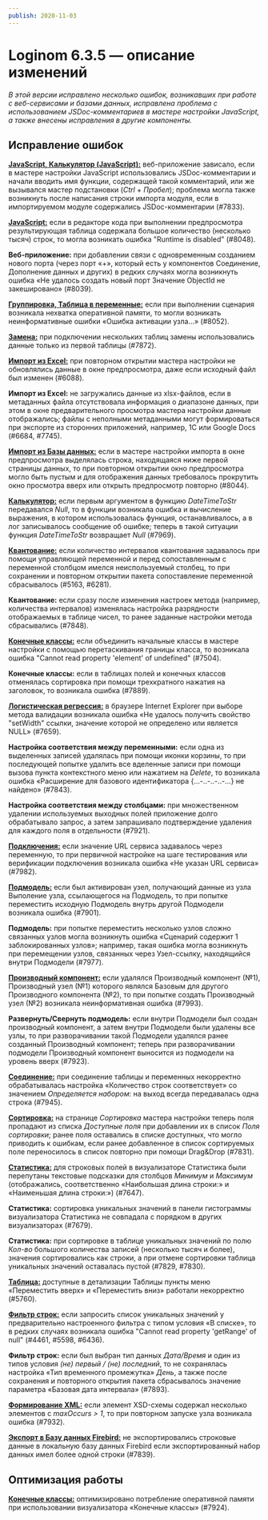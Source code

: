 ```yaml
---
publish: 2020-11-03
---
```


# Loginom 6.3.5 — описание изменений

_В этой версии исправлено несколько ошибок, возникавших при работе с веб-сервисами и базами данных, исправлена проблема с использованием JSDoc-комментариев в мастере настройки JavaScript, а также внесены исправления в другие компоненты._

## Исправление ошибок

[**JavaScript, Калькулятор (JavaScript):**](https://help.loginom.ru/userguide/processors/transformation/calc/javascript.html) веб-приложение зависало, если в мастере настройки JavaScript использовались JSDoc-комментарии и начали вводить имя функции, содержащей такой комментарий, или же вызывался мастер подстановки (*Ctrl* + *Пробел*); проблема могла также возникнуть после написания строки импорта модуля, если в импортируемом модуле содержались JSDoc-комментарии (#7833).

[**JavaScript:**](https://help.loginom.ru/userguide/processors/transformation/java-script) если в редакторе кода при выполнении предпросмотра результирующая таблица содержала большое количество (несколько тысяч) строк, то могла возникать ошибка "Runtime is disabled" (#8048).

**Веб-приложение:** при добавлении связи с одновременным созданием нового порта (через порт «+», который есть у компонентов Соединение, Дополнение данных и других) в редких случаях могла возникнуть ошибка «Не удалось создать новый порт Значение ObjectId не закешировано» (#8039).

[**Группировка, Таблица в переменные:**](https://help.loginom.ru/userguide/processors/variables/variables-from-table.html) если при выполнении сценария возникала нехватка оперативной памяти, то могли возникать неинформативные ошибки «Ошибка активации узла...» (#8052).

[**Замена:**](https://help.loginom.ru/userguide/processors/transformation/substitution/) при подключении нескольких таблиц замены использовались данные только из первой таблицы (#7872).

[**Импорт из Excel:**](https://help.loginom.ru/userguide/integration/import/excel.html) при повторном открытии мастера настройки не обновлялись данные в окне предпросмотра, даже если исходный файл был изменен (#6088).

**Импорт из Excel:** не загружались данные из xlsx-файлов, если в метаданных файла отсутствовала информация о диапазоне данных, при этом в окне предварительного просмотра мастера настройки данные отображались; файлы с неполными метаданными могут формироваться при экспорте из сторонних приложений, например, 1C или Google Docs (#6684, #7745).

[**Импорт из Базы данных:**](https://help.loginom.ru/userguide/integration/import/database.html) если в мастере настройки импорта в окне предпросмотра выделялась строка, находящаяся ниже первой страницы данных, то при повторном открытии окно предпросмотра могло быть пустым и для отображения данных требовалось прокрутить окно просмотра вверх или открыть предпросмотр повторно (#8044).

[**Калькулятор:**](https://help.loginom.ru/userguide/processors/transformation/calc/) если первым аргументом в функцию *DateTimeToStr* передавался *Null*, то в функции возникала ошибка и вычисление выражения, в котором использовалась функция, останавливалось, а в лог записывалось сообщение об ошибке; теперь в такой ситуации функция *DateTimeToStr* возвращает *Null* (#7969).

[**Квантование:**](https://help.loginom.ru/userguide/processors/preprocessing/quantization.html) если количество интервалов квантования задавалось при помощи управляющей переменной и перед сопоставленным с переменной столбцом имелся неиспользуемый столбец, то при сохранении и повторном открытии пакета сопоставление переменной сбрасывалось (#5163, #6281).

**Квантование:** если сразу после изменения настроек метода (например, количества интервалов) изменялась настройка разрядности отображаемых в таблице чисел, то ранее заданные настройки метода сбрасывались (#7848).

[**Конечные классы:**](https://help.loginom.ru/userguide/visualization/fine-classes/) если объединить начальные классы в мастере настройки c помощью перетаскивания границы класса, то возникала ошибка "Cannot read property 'element' of undefined" (#7504).

**Конечные классы:** если в таблицах полей и конечных классов отменялась сортировка при помощи трехкратного нажатия на заголовок, то возникала ошибка (#7889).

[**Логистическая регрессия:**](https://help.loginom.ru/userguide/processors/datamining/logistic-regression/) в браузере Internet Explorer при выборе метода валидации возникала ошибка «Не удалось получить свойство "setWidth" ссылки, значение которой не определено или является NULL» (#7659).

**Настройка соответствия между переменными:** если одна из выделенных записей удалялась при помощи иконки корзины, то при последующей попытке удалить все вделенные записи при помощи вызова пункта контекстного меню или нажатием на *Delete*, то возникала ошибка «Расширение для базового идентификатора {...-..-..-..-...} не найдено» (#7843).

**Настройка соответствия между столбцами:** при множественном удалении используемых выходных полей приложение долго обрабатывало запрос, а затем запрашивало подтверждение удаления для каждого поля в отдельности (#7921).

[**Подключения:**](https://help.loginom.ru/userguide/integration/connections/) если значение URL сервиса задавалось через переменную, то при первичной настройке на шаге тестирования или верификации подключения возникала ошибка «Не указан URL сервиса» (#7982).

[**Подмодель:**](https://help.loginom.ru/userguide/processors/control/submodel.html) если был активирован узел, получающий данные из узла Выполение узла, ссылающегося на Подмодель, то при попытке переместить исходную Подмодель внутрь другой Подмодели возникала ошибка (#7901).

**Подмодель:** при попытке переместить несколько узлов сложно связанных узлов могла возникнуть ошибка «Сценарий содержит 1 заблокированных узлов»; например, такая ошибка могла возникнуть при перемещении узлов, связанных через Узел-ссылку, находящийся внутри Подмодели (#7977).

[**Производный компонент:**](https://help.loginom.ru/userguide/scenario/derived-component.html) если удалялся Производный компонент (№1), Производный узел (№1) которого являлся Базовым для другого Производного компонента (№2), то при попытке создать Производный узел (№2) возникала неинформативная ошибка (#7993).

**Развернуть/Свернуть подмодель:** если внутри Подмодели был создан производный компонент, а затем внутри Подмодели были удалены все узлы, то при разворачивании такой Подмодели удалялся ранее созданный Производный компонент; теперь при разворачивании подмодели Производный компонент выносится из подмодели на уровень вверх (#7923).

[**Соединение:**](https://help.loginom.ru/userguide/processors/transformation/addition.html) при соединение таблицы и переменных некорректно обрабатывалась настройка «Количество строк соответствует» со значением *Определяется набором*: на выход всегда передавалась одна строка (#7945).

[**Сортировка:**](https://help.loginom.ru/userguide/processors/transformation/sorting.html) на странице *Сортировка* мастера настройки теперь поля пропадают из списка *Доступные поля* при добавлении их в список *Поля сортировки*; ранее поля оставались в списке доступных, что могло приводить к ошибкам, если ранее добавленное в список сортируемых поле переносилось в список повторно при помощи Drag&Drop (#7831).

[**Статистика:**](https://help.loginom.ru/userguide/visualization/statistics/) для строковых полей в визуализаторе Статистика были перепутаны текстовые подсказки для столбцов *Минимум* и *Максимум* (отображались, соответственно «Наибольшая длина строки:» и «Наименьшая длина строки:») (#7647).

**Статистика:** сортировка уникальных значений в панели гистограммы визуализатора Статистика не совпадала с порядком в других визуализаторах (#7679).

**Статистика:** при сортировке в таблице уникальных значений по полю *Кол-во* большого количества записей (несколько тысяч и более), значения сортировались как строки, а при отмене сортировки таблица уникальных значений оставалась пустой (#7829, #7830).

[**Таблица:**](https://help.loginom.ru/userguide/visualization/table/) доступные в детализации Таблицы пункты меню «Переместить вверх» и «Переместить вниз» работали некорректно (#5760).

[**Фильтр строк:**](https://help.loginom.ru/userguide/processors/transformation/row-filter/) если запросить список уникальных значений у предварительно настроенного фильтра с типом условия «В списке», то в редких случаях возникала ошибка "Cannot read property 'getRange' of null" (#4461, #5598, #6436).

**Фильтр строк:** если был выбран тип данных *Дата/Время* и один из типов условия *(не) первый / (не) последний*, то не сохранялась настройка «Тип временного промежутка» *День*, а также после сохранения и повторного открытия пакета сбрасывалось значение параметра «Базовая дата интервала» (#7893).

[**Формирование XML:**](https://help.loginom.ru/userguide/processors/integration/formation-xml.html) если элемент XSD-схемы содержал несколько элементов с *maxOccurs > 1*, то при повторном запуске узла возникала ошибка (#7932).

[**Экспорт в Базу данных Firebird:**](https://help.loginom.ru/userguide/integration/connections/list/firebird.html) не экспортировались строковые данные в локальную базу данных Firebird если экспортированный набор данных имел более одной строки (#7839).

## Оптимизация работы

[**Конечные классы:**](https://help.loginom.ru/userguide/visualization/fine-classes/) оптимизировано потребление оперативной памяти при использовании визуализатора «Конечные классы» (#7924).